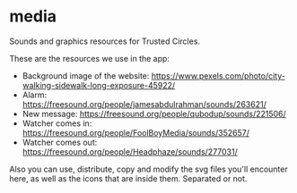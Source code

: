# media
Sounds and graphics resources for Trusted Circles.

These are the resources we use in the app:
- Background image of the website: https://www.pexels.com/photo/city-walking-sidewalk-long-exposure-45922/
- Alarm: https://freesound.org/people/jamesabdulrahman/sounds/263621/
- New message: https://freesound.org/people/qubodup/sounds/221506/
- Watcher comes in: https://freesound.org/people/FoolBoyMedia/sounds/352657/
- Watcher comes out: https://freesound.org/people/Headphaze/sounds/277031/

Also you can use, distribute, copy and modify the svg files you'll encounter here, as well as the icons that are inside them.
Separated or not.
